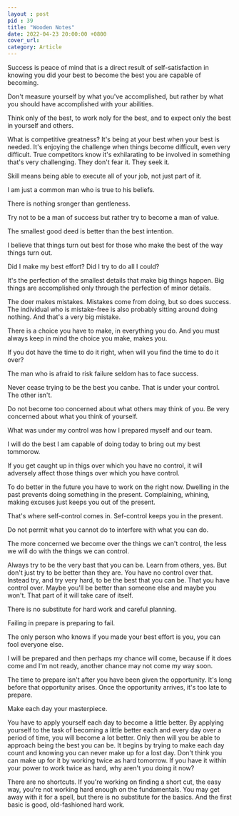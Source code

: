 ```yaml
---
layout : post
pid : 39
title: "Wooden Notes"
date: 2022-04-23 20:00:00 +0800
cover_url: 
category: Article
---
```



Success is peace of mind that is a direct result of self-satisfaction in knowing you did your best to become the best you are capable of becoming.

Don't measure yourself by what you've accomplished, but rather by what you should have accomplished with your abilities.

Think only of the best, to work noly for the best, and to expect only the best in yourself and others.

What is competitive greatness? It's being at your best when your best is needed. It's enjoying the challenge when things become difficult, even very difficult. True competitors know it's exhilarating to be involved in something that's very challenging. They don't fear it. They seek it. 

Skill means being able to execute all of your job, not just part of it.

I am just a common man who is true to his beliefs.

There is nothing sronger than gentleness.

Try not to be a man of success but rather try to become a man of value.

The smallest good deed is better than the best intention.

I believe that things turn out best for those who make the best of the way things turn out.

Did I make my best effort? Did I try to do all I could?

It's the perfection of the smallest details that make big things happen. Big things are accomplished only through the perfection of minor details.

The doer makes mistakes. Mistakes come from doing, but so does success. The individual who is mistake-free is also probably sitting around doing nothing. And that's a very big mistake.

There is a choice you have to make, in everything you do. And you must always keep in mind the choice you make, makes you.

If you dot have the time to do it right, when will you find the time to do it over?

The man who is afraid to risk failure seldom has to face success.

Never cease trying to be the best you canbe. That is under your control. The other isn't.

Do not become too concerned about what others may think of you. Be very concerned about what you think of yourself.

What was under my control was how I prepared myself and our team.

I will do the best I am capable of doing today to bring out my best tommorow.

If you get caught up in thigs over which you have no control, it will adversely affect those things over which you have control.

To do better in the future you have to work on the right now. Dwelling in the past prevents doing something in the present. Complaining, whining, making excuses just keeps you out of the present.

That's where self-control comes in. Sef-control keeps you in the present.

Do not permit what you cannot do to interfere with what you can do.

The more concerned we become over the things we can't control, the less we will do with the things we can control.

Always try to be the very bast that you can be. Learn from others, yes. But don't just try to be better than they are. You have no control over that. Instead try, and try very hard, to be the best that you can be. That you have control over. Maybe you'll be better than someone else and maybe you won't. That part of it will take care of itself. 

There is no substitute for hard work and careful planning.

Failing in prepare is preparing to fail.

The only person who knows if you made your best effort is you, you can fool everyone else.

I will be prepared and then perhaps my chance will come, because if it does come and I'm not ready, another chance may not come my way soon.

The time to prepare isn't after you have been given the opportunity. It's long before that opportunity arises. Once the opportunity arrives, it's too late to prepare.

Make each day your masterpiece.

You have to apply yourself each day to become a little better. By applying yourself to the task of becoming a little better each and every day over a period of time, you will become a lot better. Only  then will you be able to approach being the best you can be. It begins by trying to make each day count and knowing you can never make up for a lost day. Don't think you can make up for it by working twice as hard tomorrow. If you have it within your power to work  twice as hard, why aren't you doing it now?

There are no shortcuts. If you're working on finding a short cut, the easy way, you're not working hard enough on the fundamentals.  You may get away with it for a spell, but there is no substitute for the basics. And the first  basic is good, old-fashioned hard work.
